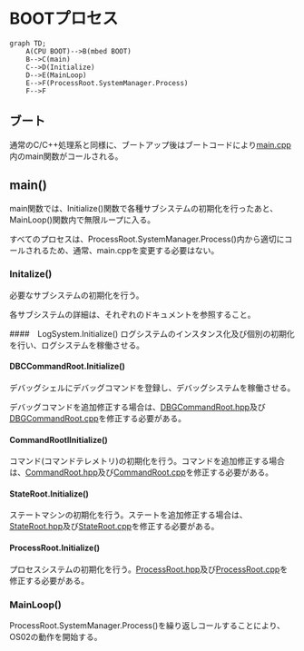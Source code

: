 # BOOTプロセス
```mermaid
graph TD;
	A(CPU BOOT)-->B(mbed BOOT)
	B-->C(main)
	C-->D(Initialize)
	D-->E(MainLoop)
	E-->F(ProcessRoot.SystemManager.Process)
	F-->F
```

## ブート
通常のC/C++処理系と同様に、ブートアップ後はブートコードにより[main.cpp](../src/main.cpp)内のmain関数がコールされる。

## main()
main関数では、Initialize()関数で各種サブシステムの初期化を行ったあと、MainLoop()関数内で無限ループに入る。

すべてのプロセスは、ProcessRoot.SystemManager.Process()内から適切にコールされるため、通常、main.cppを変更する必要はない。

### Initalize()
必要なサブシステムの初期化を行う。

各サブシステムの詳細は、それぞれのドキュメントを参照すること。

####　LogSystem.Initialize()
ログシステムのインスタンス化及び個別の初期化を行い、ログシステムを稼働させる。

#### DBCCommandRoot.Initialize()
デバッグシェルにデバッグコマンドを登録し、デバッグシステムを稼働させる。

デバッグコマンドを追加修正する場合は、[DBGCommandRoot.hpp](../src/debug_command/DBGCommandRoot.hpp)及び[DBGCommandRoot.cpp](../src/debug_command/DBGCommandRoot.cpp)を修正する必要がある。

#### CommandRootlInitialize()
コマンド(コマンドテレメトリ)の初期化を行う。コマンドを追加修正する場合は、[CommandRoot.hpp](../src/command/CommandRoot.hpp)及び[CommandRoot.cpp](../src/command/CommandRoot.cpp)を修正する必要がある。

#### StateRoot.Initialize()
ステートマシンの初期化を行う。ステートを追加修正する場合は、[StateRoot.hpp](../src/states/StateRoot.hpp)及び[StateRoot.cpp](../src/states/StateRoot.cpp)を修正する必要がある。

#### ProcessRoot.Initialize()
プロセスシステムの初期化を行う。[ProcessRoot.hpp](../src/processes/ProcessRoot.hpp)及び[ProcessRoot.cpp](../src/processes/ProcessRoot.cpp)を修正する必要がある。

### MainLoop()
ProcessRoot.SystemManager.Process()を繰り返しコールすることにより、OS02の動作を開始する。
